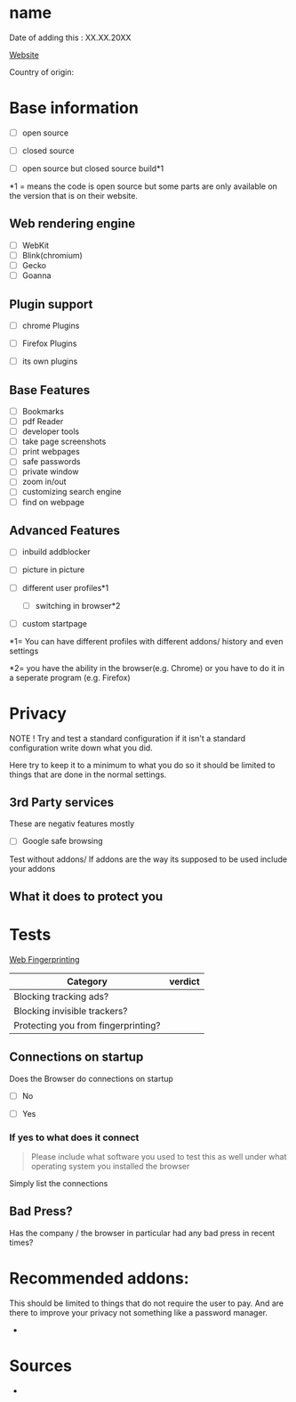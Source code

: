 # name

Date of adding this : XX.XX.20XX

[Website]()

Country of origin: 
# Base information

- [ ] open source
- [ ] closed source
- [ ] open source but closed source build*1


*1 = means the code is open source but some parts are only available on the version that is on their website.

## Web rendering engine
- [ ] WebKit
- [ ] Blink(chromium)
- [ ] Gecko
- [ ] Goanna

## Plugin support

- [ ] chrome Plugins
- [ ] Firefox Plugins
- [ ] its own plugins


## Base Features

- [ ] Bookmarks
- [ ] pdf Reader
- [ ] developer tools
- [ ] take page screenshots
- [ ] print webpages
- [ ] safe passwords
- [ ] private window
- [ ] zoom in/out
- [ ] customizing search engine
- [ ] find on webpage

## Advanced Features

- [ ] inbuild addblocker
- [ ] picture in picture
- [ ] different user profiles*1
  - [ ] switching in browser*2
- [ ] custom startpage


*1= You can have different profiles with different addons/ history and even settings

*2= you have the ability in the browser(e.g. Chrome) or you have to do it in a seperate program (e.g. Firefox)
# Privacy
NOTE ! Try and test a standard configuration if it isn't a standard configuration write down what you did.

Here try to keep it to a minimum to what you do so it should be limited to things that are done in the normal settings. 


## 3rd Party services

These are negativ features mostly

- [ ] Google safe browsing

Test without addons/ If addons are the way its supposed to be used include your addons 
## What it does to protect you

# Tests
[Web Fingerprinting](https://coveryourtracks.eff.org/)

| Category                            | verdict |
|-------------------------------------|---------|
| Blocking tracking ads?              |         |
| Blocking invisible trackers?        |         |
| Protecting you from fingerprinting? |         |

## Connections on startup 

Does the Browser do connections on startup

- [ ] No

- [ ] Yes

### If yes to what does it connect
> Please include what software you used to test this as well under what operating system you installed the browser 

Simply list the connections



## Bad Press?
Has the company / the browser in particular had any bad press in recent times?

# Recommended addons:
This should be limited to things that do not require the user to pay. And are there to improve your privacy not something like a password manager. 

- 

# Sources 

- 